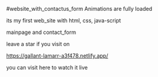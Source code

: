 #website_with_contactus_form
Animations are fully loaded 


its my first web_site 
with html, 
css,
java-script


mainpage and contact_form

leave a star if you visit on

https://gallant-lamarr-a3f478.netlify.app/

you can visit here to watch it live


